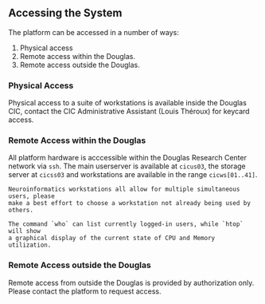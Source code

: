 ## Accessing the System

The platform can be accessed in a number of ways:

1. Physical access
2. Remote access within the Douglas.
3. Remote access outside the Douglas.

### Physical Access

Physical access to a suite of workstations is available inside the Douglas CIC,
contact the CIC Administrative Assistant (Louis Théroux) for keycard access.

### Remote Access within the Douglas

All platform hardware is acccessible within the Douglas Research Center network
via `ssh`. The main userserver is available at `cicus03`, the storage server
at `cicss03` and workstations are available in the range `cicws[01..41]`.

```{admonition} Playing nice
Neuroinformatics workstations all allow for multiple simultaneous users, please
make a best effort to choose a workstation not already being used by others.

The command `who` can list currently logged-in users, while `htop` will show
a graphical display of the current state of CPU and Memory utilization.
```

### Remote Access outside the Douglas

Remote access from outside the Douglas is provided by authorization only.
Please contact the platform to request access.